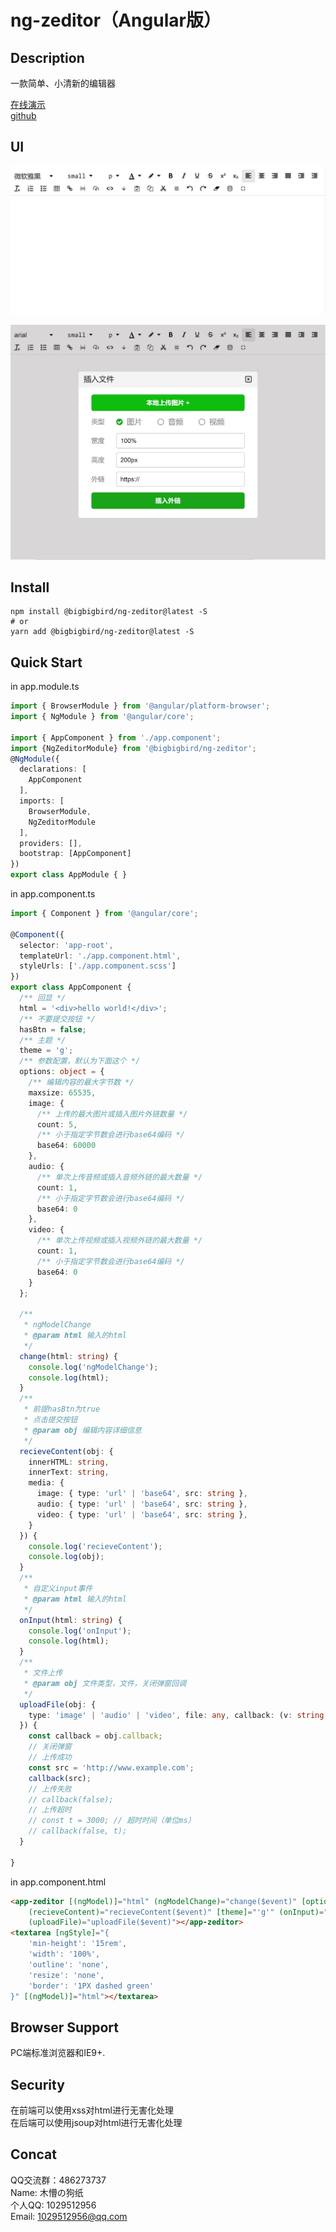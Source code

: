 # ng-zeditor（Angular版）

## Description

一款简单、小清新的编辑器  

[在线演示](https://zzp-dog.github.io/ng-zeditor/dist2/index.html)  
[github](https://github.com/zzp-dog/ng-zeditor)  

## UI

![image](截图0.jpg)

![image](截图1.jpg)

## Install

```shell
npm install @bigbigbird/ng-zeditor@latest -S
# or
yarn add @bigbigbird/ng-zeditor@latest -S
```

## Quick Start

in app.module.ts

``` typescript
import { BrowserModule } from '@angular/platform-browser';
import { NgModule } from '@angular/core';

import { AppComponent } from './app.component';
import {NgZeditorModule} from '@bigbigbird/ng-zeditor';
@NgModule({
  declarations: [
    AppComponent
  ],
  imports: [
    BrowserModule,
    NgZeditorModule
  ],
  providers: [],
  bootstrap: [AppComponent]
})
export class AppModule { }

```

in app.component.ts

``` typescript
import { Component } from '@angular/core';

@Component({
  selector: 'app-root',
  templateUrl: './app.component.html',
  styleUrls: ['./app.component.scss']
})
export class AppComponent {
  /** 回显 */
  html = '<div>hello world!</div>';
  /** 不要提交按钮 */
  hasBtn = false;
  /** 主题 */
  theme = 'g';
  /** 参数配置，默认为下面这个 */
  options: object = {
    /** 编辑内容的最大字节数 */
    maxsize: 65535,
    image: {
      /** 上传的最大图片或插入图片外链数量 */
      count: 5,
      /** 小于指定字节数会进行base64编码 */
      base64: 60000
    },
    audio: {
      /** 单次上传音频或插入音频外链的最大数量 */
      count: 1,
      /** 小于指定字节数会进行base64编码 */
      base64: 0
    },
    video: {
      /** 单次上传视频或插入视频外链的最大数量 */
      count: 1,
      /** 小于指定字节数会进行base64编码 */
      base64: 0
    }
  };

  /**
   * ngModelChange
   * @param html 输入的html
   */
  change(html: string) {
    console.log('ngModelChange');
    console.log(html);
  }
  /**
   * 前提hasBtn为true
   * 点击提交按钮
   * @param obj 编辑内容详细信息
   */
  recieveContent(obj: {
    innerHTML: string,
    innerText: string,
    media: {
      image: { type: 'url' | 'base64', src: string },
      audio: { type: 'url' | 'base64', src: string },
      video: { type: 'url' | 'base64', src: string },
    }
  }) {
    console.log('recieveContent');
    console.log(obj);
  }
  /**
   * 自定义input事件
   * @param html 输入的html
   */
  onInput(html: string) {
    console.log('onInput');
    console.log(html);
  }
  /**
   * 文件上传
   * @param obj 文件类型，文件，关闭弹窗回调
   */
  uploadFile(obj: {
    type: 'image' | 'audio' | 'video', file: any, callback: (v: string | boolean, t?: number) => void
  }) {
    const callback = obj.callback;
    // 关闭弹窗
    // 上传成功
    const src = 'http://www.example.com';
    callback(src);
    // 上传失败
    // callback(false);
    // 上传超时
    // const t = 3000; // 超时时间（单位ms）
    // callback(false, t);
  }

}
```

in app.component.html

``` html
<app-zeditor [(ngModel)]="html" (ngModelChange)="change($event)" [options]="options" [hasBtn]="false"
    (recieveContent)="recieveContent($event)" [theme]="'g'" (onInput)="onInput($event)"
    (uploadFile)="uploadFile($event)"></app-zeditor>
<textarea [ngStyle]="{
    'min-height': '15rem',
    'width': '100%',
    'outline': 'none',
    'resize': 'none',
    'border': '1PX dashed green'
}" [(ngModel)]="html"></textarea>
```

## Browser Support

PC端标准浏览器和IE9+.

## Security

在前端可以使用xss对html进行无害化处理  
在后端可以使用jsoup对html进行无害化处理

## Concat

QQ交流群：486273737  
Name:  木懵の狗纸  
个人QQ: 1029512956  
Email: 1029512956@qq.com  
